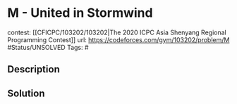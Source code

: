 # M - United in Stormwind

contest: [[CFICPC/103202/103202|The 2020 ICPC Asia Shenyang Regional Programming Contest]]
url: https://codeforces.com/gym/103202/problem/M
#Status/UNSOLVED
Tags: #

## Description

## Solution

